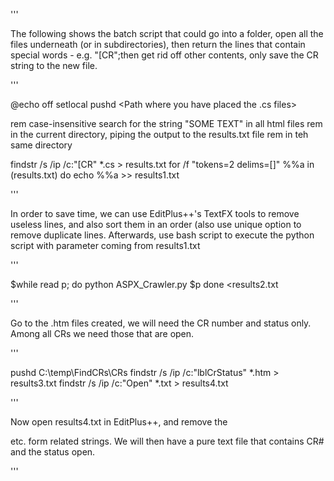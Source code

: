 '''

The following shows the batch script that could go into a folder, open all the files underneath (or in subdirectories), then return the lines that contain special words - e.g. "[CR";then get rid off other contents, only save the CR string to the new file.

'''

@echo off
setlocal
pushd <Path where you have placed the .cs files>

rem case-insensitive search for the string "SOME TEXT" in all html files
rem in the current directory, piping the output to the results.txt file
rem in teh same directory

findstr /s /ip /c:"[CR" *.cs > results.txt
for /f "tokens=2 delims=[]" %%a in (results.txt) do echo %%a >> results1.txt

'''

In order to save time, we can use EditPlus++'s TextFX tools to remove useless lines, and also sort them in an order (also use unique option to remove duplicate lines.
Afterwards, use bash script to execute the python script with parameter coming from results1.txt

'''

$while read p; do python ASPX_Crawler.py $p done <results2.txt

'''

Go to the .htm files created, we will need the CR number and status only. Among all CRs we need those that are open.

'''

pushd C:\temp\FindCRs\CRs
findstr /s /ip /c:"lblCrStatus" *.htm > results3.txt
findstr /s /ip /c:"Open" *.txt > results4.txt

'''

Now open results4.txt in EditPlus++, and remove the <div></div> etc. form related strings. We will then have a pure text file that contains CR# and the status open.

'''
